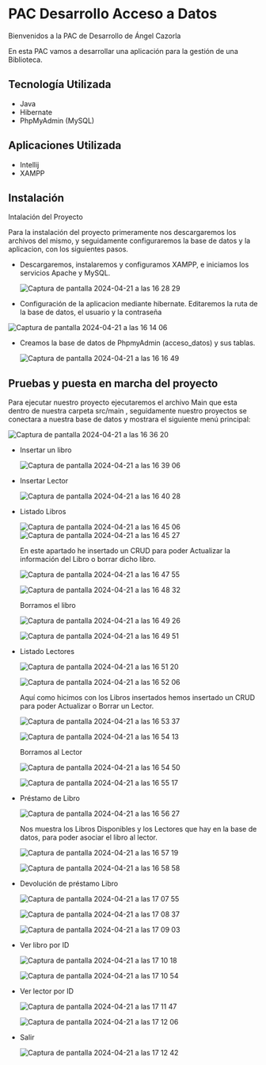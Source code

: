 # PAC Desarrollo Acceso a Datos

Bienvenidos a la PAC de Desarrollo de Ángel Cazorla

En esta PAC vamos a desarrollar una aplicación para la gestión de una Biblioteca.





## Tecnología Utilizada

* Java
* Hibernate
* PhpMyAdmin (MySQL)



## Aplicaciones Utilizada

* Intellij
* XAMPP


## Instalación

Intalación del Proyecto

Para la instalación del proyecto primeramente nos descargaremos los archivos del mismo, y seguidamente configuraremos la base de datos y la aplicacion, con los siguientes pasos.

* Descargaremos, instalaremos y configuramos XAMPP, e iniciamos los servicios Apache y MySQL.

  ![Captura de pantalla 2024-04-21 a las 16 28 29](https://github.com/biper1985/PAC_ACCESO_DATOS/assets/121583659/72731f4e-d500-43aa-8bf6-b27a919351b6)


* Configuración de la aplicacion mediante hibernate. Editaremos la ruta de la base de datos, el usuario y la contraseña

  
![Captura de pantalla 2024-04-21 a las 16 14 06](https://github.com/biper1985/PAC_ACCESO_DATOS/assets/121583659/8b62feaf-8804-4ca7-a6f8-1a006ec84cbd)

* Creamos la base de datos de PhpmyAdmin (acceso_datos) y sus tablas.

  ![Captura de pantalla 2024-04-21 a las 16 16 49](https://github.com/biper1985/PAC_ACCESO_DATOS/assets/121583659/f2518fbf-5574-40bc-ab79-ead2acd3c08a)

## Pruebas y puesta en marcha del proyecto

Para ejecutar nuestro proyecto ejecutaremos el archivo Main que esta dentro de nuestra carpeta src/main , seguidamente nuestro proyectos se conectara a nuestra base de datos y mostrara el siguiente menú principal:


   ![Captura de pantalla 2024-04-21 a las 16 36 20](https://github.com/biper1985/PAC_ACCESO_DATOS/assets/121583659/a0e78000-a43a-477c-be0c-aa175fa4cf33)


* Insertar un libro

  ![Captura de pantalla 2024-04-21 a las 16 39 06](https://github.com/biper1985/PAC_ACCESO_DATOS/assets/121583659/1b13f92f-336e-4a05-8f7b-f8e315c08053)

* Insertar Lector

  ![Captura de pantalla 2024-04-21 a las 16 40 28](https://github.com/biper1985/PAC_ACCESO_DATOS/assets/121583659/7c750095-ee83-4bd1-8a78-80fe81c49162)

* Listado Libros
  
  ![Captura de pantalla 2024-04-21 a las 16 45 06](https://github.com/biper1985/PAC_ACCESO_DATOS/assets/121583659/c7deec79-654d-4105-b974-6c2ef4df8954)
  ![Captura de pantalla 2024-04-21 a las 16 45 27](https://github.com/biper1985/PAC_ACCESO_DATOS/assets/121583659/4d998394-2bec-4e82-bf02-bfe7488ad036)

  En este apartado he insertado un CRUD para poder Actualizar la información del Libro o borrar dicho libro.

  ![Captura de pantalla 2024-04-21 a las 16 47 55](https://github.com/biper1985/PAC_ACCESO_DATOS/assets/121583659/b61dc194-7a68-4e46-ac9e-e27dc0d6a1c1)
  
  ![Captura de pantalla 2024-04-21 a las 16 48 32](https://github.com/biper1985/PAC_ACCESO_DATOS/assets/121583659/1e8c5256-a02f-44f4-97a8-8f5717d3f6c0)

  Borramos el libro

  ![Captura de pantalla 2024-04-21 a las 16 49 26](https://github.com/biper1985/PAC_ACCESO_DATOS/assets/121583659/17737023-4f80-4c4d-89bb-71c0cc3f3330)
  
  ![Captura de pantalla 2024-04-21 a las 16 49 51](https://github.com/biper1985/PAC_ACCESO_DATOS/assets/121583659/0b55166f-08e9-4b15-8080-4a3a7f475296)


* Listado Lectores

  ![Captura de pantalla 2024-04-21 a las 16 51 20](https://github.com/biper1985/PAC_ACCESO_DATOS/assets/121583659/55c3491b-4ac7-4d76-b139-511b460a8b1b)

  ![Captura de pantalla 2024-04-21 a las 16 52 06](https://github.com/biper1985/PAC_ACCESO_DATOS/assets/121583659/df5abfde-17b6-4b7d-98d7-d7920403fef5)

  Aquí como hicimos con los Libros insertados hemos insertado un CRUD para poder Actualizar o Borrar un Lector.

  ![Captura de pantalla 2024-04-21 a las 16 53 37](https://github.com/biper1985/PAC_ACCESO_DATOS/assets/121583659/c8d5c5ba-356e-4577-8923-b877db6ffd05)

  ![Captura de pantalla 2024-04-21 a las 16 54 13](https://github.com/biper1985/PAC_ACCESO_DATOS/assets/121583659/26535857-9e4b-46cc-a984-6111e93e1837)

  Borramos al Lector

  ![Captura de pantalla 2024-04-21 a las 16 54 50](https://github.com/biper1985/PAC_ACCESO_DATOS/assets/121583659/80aadd0a-2757-4874-bdf0-21b45dbda381)

  ![Captura de pantalla 2024-04-21 a las 16 55 17](https://github.com/biper1985/PAC_ACCESO_DATOS/assets/121583659/d03ab9db-a735-4aa5-961a-7d94feab17ba)


* Préstamo de Libro

  ![Captura de pantalla 2024-04-21 a las 16 56 27](https://github.com/biper1985/PAC_ACCESO_DATOS/assets/121583659/5d80ffa9-5f5e-4c03-9a23-980ca7dbafea)

  Nos muestra los Libros Disponibles y los Lectores que hay en la base de datos, para poder asociar el libro al lector.

  ![Captura de pantalla 2024-04-21 a las 16 57 19](https://github.com/biper1985/PAC_ACCESO_DATOS/assets/121583659/94f9925d-5628-41fa-9761-e4c268a10ef9)

  ![Captura de pantalla 2024-04-21 a las 16 58 58](https://github.com/biper1985/PAC_ACCESO_DATOS/assets/121583659/d83a741e-df1f-4cb6-96fa-44fa223158bc)


* Devolución de préstamo Libro

  ![Captura de pantalla 2024-04-21 a las 17 07 55](https://github.com/biper1985/PAC_ACCESO_DATOS/assets/121583659/2cf03615-b53b-48ae-bdcb-a992c42d846f)

  ![Captura de pantalla 2024-04-21 a las 17 08 37](https://github.com/biper1985/PAC_ACCESO_DATOS/assets/121583659/34f01760-fdfd-4398-aa7c-68300171f7d2)

  ![Captura de pantalla 2024-04-21 a las 17 09 03](https://github.com/biper1985/PAC_ACCESO_DATOS/assets/121583659/28f5f06a-62b9-4645-9376-fafa73711418)


* Ver libro por ID

  ![Captura de pantalla 2024-04-21 a las 17 10 18](https://github.com/biper1985/PAC_ACCESO_DATOS/assets/121583659/b878eebb-bed9-4c7c-b168-4773376c8f8d)

  ![Captura de pantalla 2024-04-21 a las 17 10 54](https://github.com/biper1985/PAC_ACCESO_DATOS/assets/121583659/bf92a69d-5ea1-43c3-8b6f-18c318db10aa)

* Ver lector por ID

  ![Captura de pantalla 2024-04-21 a las 17 11 47](https://github.com/biper1985/PAC_ACCESO_DATOS/assets/121583659/b44576c3-74aa-4e10-8a67-e6fa0eae75d5)

  ![Captura de pantalla 2024-04-21 a las 17 12 06](https://github.com/biper1985/PAC_ACCESO_DATOS/assets/121583659/7a16828e-a46d-47d1-885f-cd5dff97ac2a)


* Salir

  ![Captura de pantalla 2024-04-21 a las 17 12 42](https://github.com/biper1985/PAC_ACCESO_DATOS/assets/121583659/fbe657e8-259e-43ed-ad74-0ab7e19fa1de)









  





  



